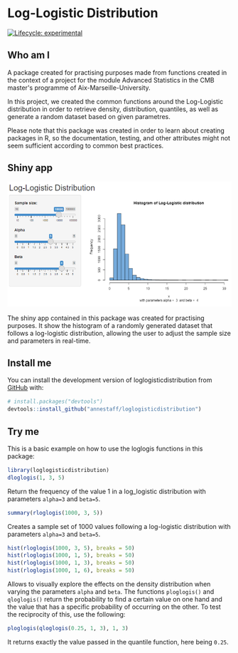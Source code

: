 
# Log-Logistic Distribution

<!-- badges: start -->
[![Lifecycle: experimental](https://img.shields.io/badge/lifecycle-experimental-orange.svg)](https://lifecycle.r-lib.org/articles/stages.html#experimental)
<!-- badges: end -->

## Who am I
A package created for practising purposes made from functions created in the context of a project for the module Advanced Statistics in the CMB master's programme of Aix-Marseille-University.

In this project, we created the common functions around the Log-Logistic distribution in order to retrieve density, distribution, quantiles, as well as generate a random dataset based on given parametres.

Please note that this package was created in order to learn about creating packages in R, so the documentation, testing, and other attributes might not seem sufficient according to common best practices.

## Shiny app

![App screenshot](https://github.com/annestaff/loglogisticdistribution/blob/master/app_screenshot.png?raw=true)

The shiny app contained in this package was created for practising purposes. It show the histogram of a randomly generated dataset that follows a log-logistic distribution, allowing the user to adjust the sample size and parameters in real-time.

## Install me

You can install the development version of loglogisticdistribution from [GitHub](https://github.com/) with:

``` r
# install.packages("devtools")
devtools::install_github("annestaff/loglogisticdistribution")
```

## Try me

This is a basic example on how to use the loglogis functions in this package:

``` r
library(loglogisticdistribution)
dloglogis(1, 3, 5)
```
Return the frequency of the value 1 in a log_logistic distribution with parameters `alpha=3` and `beta=5`.
```r
summary(rloglogis(1000, 3, 5))
```
Creates a sample set of 1000 values following a log-logistic distribution with parameters `alpha=3` and `beta=5`.
```r
hist(rloglogis(1000, 3, 5), breaks = 50)
hist(rloglogis(1000, 1, 5), breaks = 50)
hist(rloglogis(1000, 1, 3), breaks = 50)
hist(rloglogis(1000, 1, 6), breaks = 50)
```
Allows to visually explore the effects on the density distribution when varying the parameters `alpha` and `beta`.
The functions `ploglogis()` and `qloglogis()` return the probability to find a certain value on one hand and the value that has a specific probability of occurring on the other. To test the reciprocity of this, use the following:
```r
ploglogis(qloglogis(0.25, 1, 3), 1, 3)
```
It returns exactly the value passed in the quantile function, here being `0.25`.
